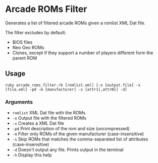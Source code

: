 # Arcade ROMs Filter
Generates a list of filtered arcade ROMs given a romlist XML Dat file.

The filter excludes by default:
- BIOS files
- Neo Geo ROMs
- Clones, except if they support a number of players different form the parent ROM

## Usage
`ruby arcade_roms_filter.rb [romlist.xml] [-o [output.file] -x [file.xml] -pd -m [manufacturer] -s [attr1[,attrN]] -d]`
  
### Arguments
- `romlist` XML Dat file with the ROMs
- `-o`  Output file with the filtered ROMs
- `-x`  Creates a XML Dat file
- `-pd` Print description of the rom and size (uncompressed)
- `-m`  Filter only ROMs of the given manufacturer (case-insensitive)
- `-s`  Skip ROMs that matches the comma-separated list of attributes (case-insensitive)
- `-d`  Doesn't output any file. Prints output in the terminal
- `-h`  Display this help
